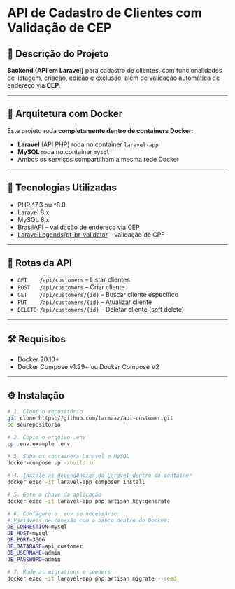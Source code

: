 # API de Cadastro de Clientes com Validação de CEP

## 📌 Descrição do Projeto

**Backend (API em Laravel)** para cadastro de clientes, com funcionalidades de listagem, criação, edição e exclusão, além de validação automática de endereço via **CEP**.

---

## 🧱 Arquitetura com Docker

Este projeto roda **completamente dentro de containers Docker**:

- **Laravel** (API PHP) roda no container `laravel-app`
- **MySQL** roda no container `mysql`
- Ambos os serviços compartilham a mesma rede Docker

---

## 🚀 Tecnologias Utilizadas

- PHP ^7.3 ou ^8.0  
- Laravel 8.x  
- MySQL 8.x  
- [BrasilAPI](https://brasilapi.com.br) – validação de endereço via CEP  
- [LaravelLegends/pt-br-validator](https://github.com/LaravelLegends/pt-br-validator) – validação de CPF

---

## 📡 Rotas da API

- `GET    /api/customers` – Listar clientes  
- `POST   /api/customers` – Criar cliente  
- `GET    /api/customers/{id}` – Buscar cliente específico  
- `PUT    /api/customers/{id}` – Atualizar cliente  
- `DELETE /api/customers/{id}` – Deletar cliente (soft delete)

---

## 🛠️ Requisitos

- Docker 20.10+  
- Docker Compose v1.29+ ou Docker Compose V2  

---

## ⚙️ Instalação

```bash
# 1. Clone o repositório
git clone https://github.com/tarmaxz/api-customer.git
cd seurepositorio

# 2. Copie o arquivo .env
cp .env.example .env

# 3. Suba os containers Laravel e MySQL
docker-compose up --build -d

# 4. Instale as dependências do Laravel dentro do container
docker exec -it laravel-app composer install

# 5. Gere a chave da aplicação
docker exec -it laravel-app php artisan key:generate

# 6. Configure o .env se necessário:
# Variáveis de conexão com o banco dentro do Docker:
DB_CONNECTION=mysql
DB_HOST=mysql
DB_PORT=3306
DB_DATABASE=api_customer
DB_USERNAME=admin
DB_PASSWORD=admin

# 7. Rode as migrations e seeders
docker exec -it laravel-app php artisan migrate --seed
